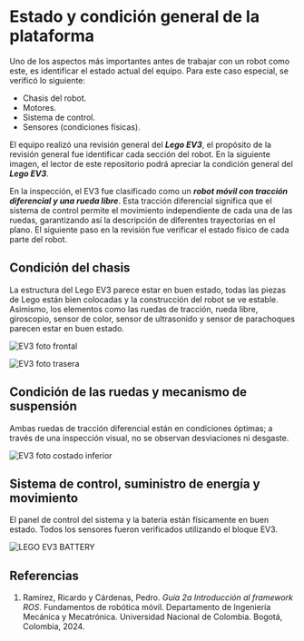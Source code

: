 # Estado y condición general de la plataforma

<!--
TODO:
estado actual del robot y sistema de control.
-->
Uno de los aspectos más importantes antes de trabajar con un robot como este, es identificar el estado actual del equipo. Para este caso especial, se verificó lo siguiente:

* Chasis del robot.
* Motores.
* Sistema de control.
* Sensores (condiciones físicas).

El equipo realizó una revisión general del ***Lego EV3***, el propósito de la revisión general fue identificar cada sección del robot. En la siguiente imagen, el lector de este repositorio podrá apreciar la condición general del ***Lego EV3***.

En la inspección, el EV3 fue clasificado como un ***robot móvil con tracción diferencial y una rueda libre***. Esta tracción diferencial significa que el sistema de control permite el movimiento independiente de cada una de las ruedas, garantizando así la descripción de diferentes trayectorias en el plano. El siguiente paso en la revisión fue verificar el estado físico de cada parte del robot.

## Condición del chasis

La estructura del Lego EV3 parece estar en buen estado, todas las piezas de Lego están bien colocadas y la construcción del robot se ve estable. Asimismo, los elementos como las ruedas de tracción, rueda libre, giroscopio, sensor de color, sensor de ultrasonido y sensor de parachoques parecen estar en buen estado.

![EV3 foto frontal](https://github.com/mobile-robotics-unal/ev3-first-steps/assets/53503084/733201d8-170c-401a-a959-db90cc282dae)

![EV3 foto trasera](https://github.com/mobile-robotics-unal/ev3-first-steps/assets/53503084/d67f1d73-7018-45c4-bae5-eb8d42a2799e)

## Condición de las ruedas y mecanismo de suspensión

Ambas ruedas de tracción diferencial están en condiciones óptimas; a través de una inspección visual, no se observan desviaciones ni desgaste.

![EV3 foto costado inferior](https://github.com/mobile-robotics-unal/ev3-first-steps/assets/53503084/1f54b61a-68ab-4ae3-a6aa-ff113275537d)

## Sistema de control, suministro de energía y movimiento

El panel de control del sistema y la batería están físicamente en buen estado. Todos los sensores fueron verificados utilizando el bloque EV3.

![LEGO EV3 BATTERY](https://github.com/mobile-robotics-unal/ev3-first-steps/assets/53503084/7c91c6e0-3fe5-42f1-88d4-506566396b1c)

## Referencias
1. Ramírez, Ricardo y Cárdenas, Pedro. _Guía 2a Introducción al framework ROS_. Fundamentos de robótica móvil. Departamento de Ingeniería Mecánica y Mecatrónica. Universidad Nacional de Colombia. Bogotá, Colombia, 2024.
